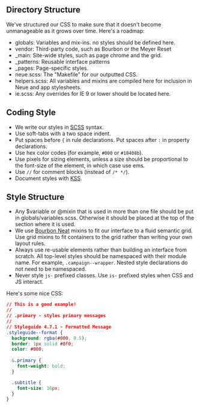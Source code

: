 ## Directory Structure
We've structured our CSS to make sure that it doesn't become unmanageable as it grows over time. Here's a roadmap:
  - globals: Variables and mix-ins. no styles should be defined here.
  - vendor: Third-party code, such as Bourbon or the Meyer Reset
  - _main: Site-wide styles, such as page chrome and the grid.
  - _patterns: Reusable interface patterns
  - _pages: Page-specific styles.
  - neue.scss: The "Makefile" for our outputted CSS.
  - helpers.scss: All variables and mixins are compiled here for inclusion in Neue and app stylesheets.
  - ie.scss: Any overrides for IE 9 or lower should be located here.

## Coding Style
 - We write our styles in [SCSS](http://sass-lang.com/) syntax.
 - Use soft-tabs with a two space indent.
 - Put spaces before `{` in rule declarations. Put spaces after `:` in property declarations.
 - Use hex color codes (for example, `#000` or `#18408b`).
 - Use pixels for sizing elements, unless a size should be proportional to the font-size of the element, in which case use ems.
 - Use `//` for comment blocks (instead of `/* */`).
 - Document styles with [KSS](https://github.com/kneath/kss).

## Style Structure
 - Any $variable or @mixin that is used in more than one file should be put in globals/variables.scss. Otherwise it should be placed at the top of the section where it is used.
 - We use [Bourbon Neat](http://neat.bourbon.io/) mixins to fit our interface to a fluid semantic grid. Use grid mixins to fit containers to the grid rather than writing your own layout rules.
 - Always use re-usable elements rather than building an interface from scratch. All top-level styles should be namespaced with their module name. For example, `.campaign--wrapper`. Nested style declarations do not need to be namespaced.
 - Never style `js-` prefixed classes. Use `is-` prefixed styles when CSS and JS interact.


Here's some nice CSS:
```css
// This is a good example!
//
// .primary - styles primary messages
//
// Styleguide 4.7.1 - Formatted Message
.styleguide--format {
  background: rgba(#000, 0.5);
  border: 1px solid #0f0;
  color: #000;
  
  &.primary {
    font-weight: bold;
  }

  .subtitle {
    font-size: 16px;
  }
}
```
